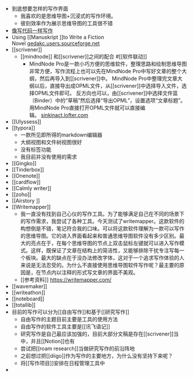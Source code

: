 - 到底想要怎样的写作界面
    - 我喜欢的是思维导图+沉浸式的写作环境。
    - 彼刻效率作为展示思维导图的工具很不错
- [像写代码一样写作](https://www.diigo.com/outliner/diigo_items/904019/12128769/545197854?key=34d57b46e1)
- Using [[Manuskript ]]to Write a Fiction Novel [gedakc.users.sourceforge.net](http://gedakc.users.sourceforge.net/display-doc.php?name=manuskript-novel-writing)
- [[scrivener]]
    - [[mindnode]] 和[[scrivener]]之间的配合 #[[软件联动]]
        - MindNode Pro是一款小巧方便的思维软件，整理思路和绘制思维导图非常方便，写作流程上也可以先在MindNode Pro中写好文章的整个大纲，然后再导入到[[scrivener]]中。 MindNode Pro中整理完文章大纲以后，直接导出成OPML文件，从[[scrivener]]中选择导入文件，选择OPML文件即可。 反方向也可以，由[[scrivener]]中选择文件篮（Binder）中的“草稿”然后选择“导出OPML”，设置选项“文章标题”。用MindNode Pro直接打开OPML文件就可以直接编辑。 [sinkinact.lofter.com](https://sinkinact.lofter.com/post/108967_10c171f)
- [[Ulyssess]]
- [[typora]]
    - 一款所见即所得的markdown编辑器
    - 大纲视图和文件树视图很好
    - 没有标签功能
    - 我目前并没有使用的需求
- [[Gingko]]
- [[Tinderbox]]
- [[Onenote]]
- [[cardflow]]
- [[Calmly writer]]
- [[zoho]]
- [[Airstory ]]
- [[Writemapper]]
    - 我一直没有找到自己心仪的写作工具。为了能够满足自己在不同的场景下的写作需求，我尝试了各种工具。今天测试了writemapper。这款软件的构想倒是不错，笔记符合我的口味。可以将这款软件理解为一款可以写作的思维导图。它的进入界面看起来和普通思维导图软件没有多少区别。最大的亮点在于，在每个思维导图的节点上双击鼠标左键就可以进入写作模式。这样，既保证了文章在结构上的简洁性，又能够排除干扰专注写每一个板块。最大的缺点在于没办法修改字体，这对于一个追求写作体验的人来说是无法忍受的。为什么不直接使用思维导图软件写作呢？最主要的原因是，在节点内以注释的形式写文章的界面不美观。
    - [[参考资料]] https://writemapper.com/
- [[wavemaker]]
- [[writeathon]]
- [[noteboard]]
- [[totallib]]
- 目前的写作可以分为[[自由写作]]和基于[[研究写作]]
    - 自由写作的主题目前主要是工具的使用方法
    - 自由写作的软件工具主要是[[讯飞语记]]
    - 研究写作是自己最应该加强的，目前大部分文稿是存在[[scrivener]]当中，并且[[Notion]]也有
    - 尝试把[[roam research]]当做研究写作的前沿阵地
    - 之前想过把[[diigo]]作为写作的主要地方，为什么没有坚持下来呢？
    - 将[[写作项目]]安排在日程管理工具中
- 
